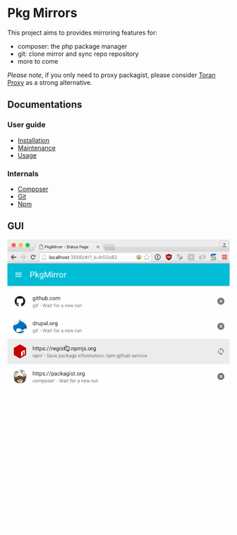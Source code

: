 Pkg Mirrors
===========

This project aims to provides mirroring features for:
 - composer: the php package manager
 - git: clone mirror and sync repo repository
 - more to come

*Please note*, if you only need to proxy packagist, please consider [Toran Proxy](https://toranproxy.com/) 
as a strong alternative. 


Documentations
--------------

### User guide

 * [Installation](docs/installation.md)
 * [Maintenance](docs/maintenance.md)
 * [Usage](docs/usage.md)

### Internals

 * [Composer](docs/composer.md)
 * [Git](docs/git.md)
 * [Npm](docs/npm.md)
 
GUI
---

![alt text](docs/pkgmirror.gif "GUI PkgMirror")
